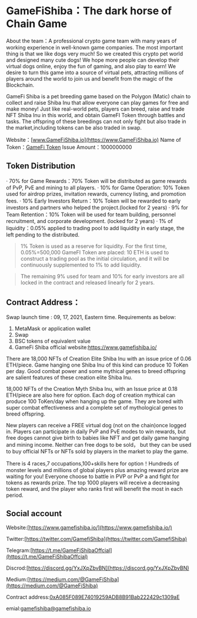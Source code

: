 # GameFiShiba：The dark horse of Chain Game

About the team：A professional crypto game team with many years of working experience in well-known game companies. The most important thing is that we like dogs very much! So we created this crypto pet world and designed many cute dogs! We hope more people can develop their virtual dogs online, enjoy the fun of gaming, and also play to earn! We desire to turn this game into a source of virtual pets, attracting millions of players around the world to join us and benefit from the magic of the Blockchain. 

GameFi Shiba is a pet breeding game based on the Polygon (Matic) chain to collect and raise Shiba Inu that allow everyone can play games for free and make money! Just like real-world pets, players can breed, raise and trade NFT Shiba Inu in this world, and obtain GameFI Token through battles and tasks. The offspring of these breedings can not only fight but also trade in the market,including tokens can be also traded in swap.


Website：[www.GameFiShiba.io](https://www.GameFiShiba.io)
Name of Token：[GameFi Token](https://bscscan.com/token/0xa085f089e74019259adb8b91bab222429c1309ae)
Issue Amount：1000000000


## Token Distribution 
· 70% for Game Rewards：70% Token will be distributed as game rewards of PvP, PvE and mining to all players. 
· 10% for Game Operation: 10% Token used for airdrop prizes, invitation rewards, currency listing, and promotion fees.
· 10% Early Investors  Return：10% Token will be rewarded to early investors and partners who helped the project.(locked for 2 years)
· 9% for Team Retention：10% Token will be used for team building, personnel recruitment, and corporate development. (locked for 2 years)
· 1% of liquidity：0.05% applied to trading pool to add liquidity in early stage, the left pending to the distributed.

>1% Token is used as a reserve for liquidity. For the first time, 0.05%=500,000 GameFI Token are placed: 10 ETH is used to construct a trading pool as the initial circulation, and it will be continuously supplemented to 1% to add liquidity.

>The remaining 9% used for team and 10% for early investors are all locked in the contract and released linearly for 2 years.

## Contract Address：
Swap launch time : 09, 17, 2021, Eastern time. Requirements as below:
1. MetaMask or application wallet
2. Swap
3. BSC tokens of equivalent value
4. GameFi Shiba official website:https://www.gamefishiba.io/

There are 18,000 NFTs of Creation Elite Shiba Inu with an issue price of 0.06 ETH/piece.  Game hanging one Shiba Inu of this kind can produce 10 ToKen per day. Good combat power and some mythical genes to breed offspring are salient features of these creation elite Shiba Inu.

18,000 NFTs of the Creation Myth Shiba Inu, with an Issue price at 0.18 ETH/piece are also here for option. Each dog of creation mythical can produce 100 ToKen/day when hanging up the game. They are bored with super combat effectiveness and a complete set of mythological genes to breed offspring.

New players can receive a FREE virtual dog (not on the chain)once logged in. Players can participate in daily PvP and PvE modes to win rewards, but free doges cannot give birth to babies like NFT and get daily game hanging and mining income. Neither can free dogs to be sold， but they can be used to buy official NFTs or NFTs sold by players in the market to play the game.

There is 4 races,7 occupations,100+skills here for option！Hundreds of monster levels and millions of global players plus amazing reward prize are waiting for you! Everyone choose to battle in PVP or PvP a and fight for tokens as rewards prize. The top 1000 players will receive a decreasing token reward, and the player who ranks first will benefit the most in each period.

## Social account
Website:[https://www.gamefishiba.io/](https://www.gamefishiba.io/)

Twitter:[https://twitter.com/GamefiShiba](https://twitter.com/GamefiShiba)

Telegram:[https://t.me/GameFiShibaOffcial](https://t.me/GameFiShibaOffcial)

Discrod:[https://discord.gg/YxJXpZbvBN](https://discord.gg/YxJXpZbvBN)

Medium:[https://medium.com/@GameFiShiba](https://medium.com/@GameFiShiba)

Contract address:[0xA085F089E74019259ADB8B91Bab222429c1309aE](https://bscscan.com/token/0xa085f089e74019259adb8b91bab222429c1309ae)

emial:gamefishiba@gamefishiba.io
